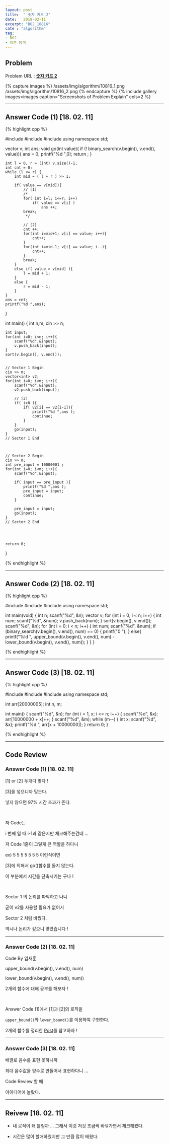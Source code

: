 ```yaml
---
layout: post
title:  " 숫자 카드 2"
date:   2018-02-11
excerpt: "BOJ_10816"
cate : "algorithm"
tag:
- BOJ
- 이분 탐색
---
```


## Problem 
Problem URL : **[숫자 카드 2](https://www.acmicpc.net/problem/10816)**

{% capture images %}
    /assets/img/algorithm/10816_1.png
    /assets/img/algorithm/10816_2.png
{% endcapture %}
{% include gallery images=images caption="Screenshots of Problem Explain" cols=2 %}

---
 
## Answer Code (1) [18. 02. 11]
{% highlight cpp %}

#include <iostream>
#include <vector>
#include <algorithm>
using namespace std;

vector<int> v;
int ans;
void go(int value){
    if (! binary_search(v.begin(), v.end(), value)){
        ans = 0;
        printf("%d ",0);
        return ;
    }
    
    int l = 0, r = (int) v.size()-1;
    int cnt = 0;
    while (l <= r) {
        int mid = ( l + r ) >> 1;
        
        if( value == v[mid]){
            // [1]
            /*
            for( int i=l; i<=r; i++)
                if( value == v[i] )
                    ans ++;
            break;
             */

            // [2] 
            cnt ++;
            for(int i=mid+1; v[i] == value; i++){
                cnt++;
            }
            for(int i=mid-1; v[i] == value; i--){
                cnt++;
            }
            break;
        }
        else if( value > v[mid] ){
            l = mid + 1;
        }
        else {
            r = mid - 1;
        }
    }
    ans = cnt;
    printf("%d ",ans);
}

int main() {
    int n,m;
    cin >> n;
    
    int input;
    for(int i=0; i<n; i++){
        scanf("%d",&input);
        v.push_back(input);
    }
    sort(v.begin(), v.end());
    

    // Sector 1 Begin 
    cin >> m;
    vector<int> v2;
    for(int i=0; i<m; i++){
        scanf("%d",&input);
        v2.push_back(input);
        
        // [3]
        if( i>0 ){
            if( v2[i] == v2[i-1]){
                printf("%d ",ans );
                continue;
            }
        }
        go(input);
    }
    // Sector 1 End



    // Sector 2 Begin 
    cin >> m;
    int pre_input = 10000001 ;
    for(int i=0; i<m; i++){
        scanf("%d",&input);
        
        if( input == pre_input ){
            printf("%d ",ans );
            pre_input = input;
            continue;
        }
        
        pre_input = input;
        go(input);
    }
    // Sector 2 End 




    return 0;
}


{% endhighlight %}

---



## Answer Code (2) [18. 02. 11]
{% highlight cpp %}

#include<iostream>
#include<algorithm>
#include<vector>
using namespace std;

int main(void) {
    int n;
    scanf("%d", &n);
    vector<int> v;
    for (int i = 0; i < n; i++) {
        int num;
        scanf("%d", &num);
        v.push_back(num);
    }
    sort(v.begin(), v.end());
    scanf("%d", &n);
    for (int i = 0; i < n; i++) {
        int num;
        scanf("%d", &num);
        if (binary_search(v.begin(), v.end(), num) == 0) {
            printf("0 ");
        }
        else{
            printf("%ld ", upper_bound(v.begin(), v.end(), num) - lower_bound(v.begin(), v.end(), num));
        }
    }
}

{% endhighlight %}


---


## Answer Code (3) [18. 02. 11]
{% highlight cpp %}

#include <cstdio>
#include <vector>
#include <algorithm>
using namespace std;

int arr[20000005];
int n, m;

int main() {
	scanf("%d", &n);
	for (int i = 1, x; i <= n; i++) {
		scanf("%d", &x);
		arr[10000000 + x]++;
	}
    scanf("%d", &m);
	while (m--) {
		int x; scanf("%d", &x);
		printf("%d ", arr[x + 10000000]);
	}
	return 0;
}


{% endhighlight %}



---
## Code Review

### Answer Code (1) [18. 02. 11]

[1] or [2] 두개다 맞다 !

[3]을 넣으니까 맞는다. 

넣지 않으면 97% 시간 초과가 뜬다.

<br>

저 Code는

i 번째 일 때 i-1과 같은지만 체크해주는건데 ...

저 Code 1줄이 그렇게 큰 역할을 하다니 

ex) 5 5 5 5 5 5 5 이런식이면

[3]에 의해서 go()함수를 돌지 않는다. 

이 부분에서 시간을 단축시키는 구나 !

<br>

Sector 1 의 논리를 파악하고 나니

굳이 v2를 사용할 필요가 없어서

Sector 2 처럼 바꿨다. 

역시나 논리가 같으니 맞았습니다 !

---

### Answer Code (2) [18. 02. 11]

Code By 임재훈 

upper_bound(v.begin(), v.end(), num)

lower_bound(v.begin(), v.end(), num))

2개의 함수에 대해 공부를 해보자 !

<br>

Answer Code (1)에서 [1]과 [2]의 로직을

`upper_bound()`와 `lower_bound()`를 이용하여 구현한다.

2개의 함수를 정리한 [Post](https://goodgid.github.io/upper-lower/)를 참고하자 ! 

---

### Answer Code (3) [18. 02. 11]

배열로 음수를 표현 못하니까

최대 음수값을 양수로 만들어서 표현하다니 ...

Code Review 할 때 

아이디어에 놀랐다. 



---

## Reivew [18. 02. 11]

* 내 로직이 왜 틀릴까 ... 그래서 이것 저것 조금씩 바꿔가면서 체크해봤다.

* 시간은 많이 할애하였지만 그 만큼 많이 배웠다.
